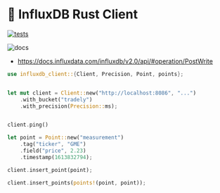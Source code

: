 # 🦀 InfluxDB Rust Client

[![tests](https://github.com/Andorr/influxdb-client-rs/actions/workflows/test.yml/badge.svg)](https://github.com/Andorr/influxdb-client-rs/actions/workflows/test.yml)

![docs](https://img.shields.io/endpoint?color=orange&label=docs&url=https%3A%2F%2Fandorr.github.io%2Finfluxdb-client-rs%2Finfluxdb_client_rs%2Findex.htmlhttps%3A%2F%2Fandorr.github.io%2Finfluxdb-client-rs%2Finfluxdb_client_rs%2Findex.html)

* https://docs.influxdata.com/influxdb/v2.0/api/#operation/PostWrite


```rust
use influxdb_client::{Client, Precision, Point, points};


let mut client = Client::new("http://localhost:8086", "...")
    .with_bucket("tradely")
    .with_precision(Precision::ms);


client.ping()

let point = Point::new("measurement")
    .tag("ticker", "GME")
    .field("price", 2.23)
    .timestamp(1613832794);

client.insert_point(point);

client.insert_points(points!(point, point));

```